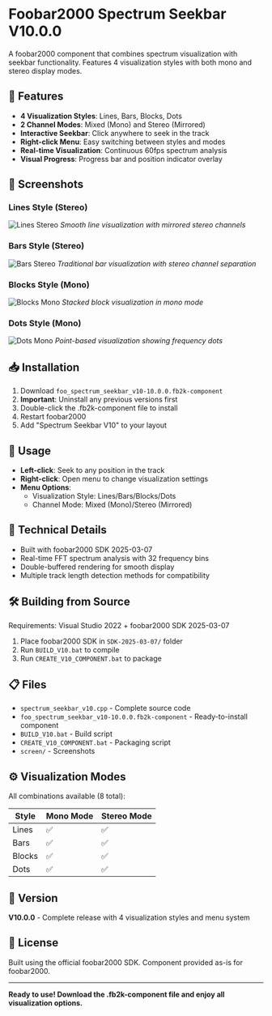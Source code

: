 # Foobar2000 Spectrum Seekbar V10.0.0

A foobar2000 component that combines spectrum visualization with seekbar functionality. Features 4 visualization styles with both mono and stereo display modes.

## 🎨 Features

- **4 Visualization Styles**: Lines, Bars, Blocks, Dots
- **2 Channel Modes**: Mixed (Mono) and Stereo (Mirrored)
- **Interactive Seekbar**: Click anywhere to seek in the track
- **Right-click Menu**: Easy switching between styles and modes
- **Real-time Visualization**: Continuous 60fps spectrum analysis
- **Visual Progress**: Progress bar and position indicator overlay

## 📸 Screenshots

### Lines Style (Stereo)
![Lines Stereo](screen/Snímek%20obrazovky%202025-08-15%20171406.png)
*Smooth line visualization with mirrored stereo channels*

### Bars Style (Stereo)
![Bars Stereo](screen/Snímek%20obrazovky%202025-08-15%20171427.png)
*Traditional bar visualization with stereo channel separation*

### Blocks Style (Mono)
![Blocks Mono](screen/Snímek%20obrazovky%202025-08-15%20171438.png)
*Stacked block visualization in mono mode*

### Dots Style (Mono)
![Dots Mono](screen/Snímek%20obrazovky%202025-08-15%20171447.png)
*Point-based visualization showing frequency dots*

## 📥 Installation

1. Download `foo_spectrum_seekbar_v10-10.0.0.fb2k-component`
2. **Important**: Uninstall any previous versions first
3. Double-click the .fb2k-component file to install
4. Restart foobar2000
5. Add "Spectrum Seekbar V10" to your layout

## 🎯 Usage

- **Left-click**: Seek to any position in the track
- **Right-click**: Open menu to change visualization settings
- **Menu Options**:
  - Visualization Style: Lines/Bars/Blocks/Dots
  - Channel Mode: Mixed (Mono)/Stereo (Mirrored)

## 🔧 Technical Details

- Built with foobar2000 SDK 2025-03-07
- Real-time FFT spectrum analysis with 32 frequency bins
- Double-buffered rendering for smooth display
- Multiple track length detection methods for compatibility

## 🛠️ Building from Source

Requirements: Visual Studio 2022 + foobar2000 SDK 2025-03-07

1. Place foobar2000 SDK in `SDK-2025-03-07/` folder
2. Run `BUILD_V10.bat` to compile
3. Run `CREATE_V10_COMPONENT.bat` to package

## 📋 Files

- `spectrum_seekbar_v10.cpp` - Complete source code
- `foo_spectrum_seekbar_v10-10.0.0.fb2k-component` - Ready-to-install component
- `BUILD_V10.bat` - Build script
- `CREATE_V10_COMPONENT.bat` - Packaging script
- `screen/` - Screenshots

## ⚙️ Visualization Modes

All combinations available (8 total):

| Style | Mono Mode | Stereo Mode |
|-------|-----------|-------------|
| Lines | ✅ | ✅ |
| Bars | ✅ | ✅ |  
| Blocks | ✅ | ✅ |
| Dots | ✅ | ✅ |

## 🔄 Version

**V10.0.0** - Complete release with 4 visualization styles and menu system

## 📄 License

Built using the official foobar2000 SDK. Component provided as-is for foobar2000.

---

**Ready to use! Download the .fb2k-component file and enjoy all visualization options.**